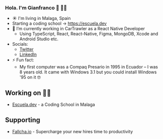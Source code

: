 ### Hola. I'm Gianfranco 👋 👩‍🌾

<!-- [![Contact me on Codementor to get live 1:1 coding help](https://www.codementor.io/m-badges/gianpaj/find-me-on-cm-b.svg)](https://www.codementor.io/@gianpaj?refer=badge) -->

- ☀️ I'm living in Malaga, Spain
- Starting a coding school -> <https://escuela.dev>
- 🔭 I’m currently working in CarTrawler as a React Native Developer
  - Using TypeScript, React, React-Native, Figma, MongoDB, Xcode and Android Studio etc.
- Socials:
  - [Twitter](https://twitter.com/gianpaj)
  - [LinkedIn](https://linkedin.com/in/gianpaj)
- ⚡ Fun fact:
  - My first computer was a Compaq Presario in 1995 in Ecuador – I was 8 years old. It came with Windows 3.1 but you could install Windows '95 on it 🤓

## Working on 👨‍💻

- [Escuela.dev](https://escuela.dev/) - a Coding School in Malaga

## Supporting

- [Fallcha.io](https://app.fallcha.io/) - Supercharge your new hires time to productivity
